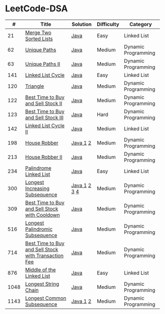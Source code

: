 # LeetCode-DSA

| # | Title | Solution | Difficulty | Category |
|----------------|-----------------|-------------|----------------|--------------|
|21|[Merge Two Sorted Lists](https://leetcode.com/problems/merge-two-sorted-lists/)|[Java](./LinkedList/merge-two-sorted-lists_21/Solution.java)|Easy|Linked List|
|62|[Unique Paths](https://leetcode.com/problems/unique-paths/)|[Java](./DP/unique-paths_62/Solution.java)|Medium|Dynamic Programming|
|63|[Unique Paths II](https://leetcode.com/problems/unique-paths-ii/)|[Java](./DP/unique-paths_63/Solution.java)|Medium|Dynamic Programming|
|141|[Linked List Cycle](https://leetcode.com/problems/linked-list-cycle/)|[Java](./LinkedList/linked-list-cycle_141/Solution.java)|Easy|Linked List|
|120|[Triangle](https://leetcode.com/problems/triangle/)|[Java](./DP/triangle_120/Solution.java)|Medium|Dynamic Programming|
|122|[Best Time to Buy and Sell Stock II](https://leetcode.com/problems/best-time-to-buy-and-sell-stock-ii/)|[Java](./DP/best-time-to-buy-and-sell-stock-ii_122/Solution.java)|Medium|Dynamic Programming|
|123|[Best Time to Buy and Sell Stock III](https://leetcode.com/problems/best-time-to-buy-and-sell-stock-iii/)|[Java](./DP/best-time-to-buy-and-sell-stock-iii_123/Solution.java)|Hard|Dynamic Programming|
|142|[Linked List Cycle II](https://leetcode.com/problems/linked-list-cycle-ii/)|[Java](./LinkedList/linked-list-cycle-ii_142/Solution.java)|Medium|Linked List|
|198|[House Robber](https://leetcode.com/problems/house-robber/)|[Java 1](./DP/house-robber_198/Solution.java) [2](./DP/house-robber_198/Solution2.java)|Medium|Dynamic Programming|
|213|[House Robber II](https://leetcode.com/problems/house-robber-ii/)|[Java](./DP/house-robber-ii_213/Solution.java)|Medium|Dynamic Programming|
|234|[Palindrome Linked List](https://leetcode.com/problems/palindrome-linked-list/)|[Java](./LinkedList/palindrome-linked-list_234/Solution.java)|Easy|Linked List|
|300|[Longest Increasing Subsequence](https://leetcode.com/problems/longest-increasing-subsequence/)|[Java 1](./DP/longest-increasing-subsequence_300/Solution.java) [2](./DP/longest-increasing-subsequence_300/Solution2.java) [3](./DP/longest-increasing-subsequence_300/Solution3.java) [4](./DP/longest-increasing-subsequence_300/Solution4.java)|Medium|Dynamic Programming|
|309|[Best Time to Buy and Sell Stock with Cooldown](https://leetcode.com/problems/best-time-to-buy-and-sell-stock-with-cooldown/)|[Java](./DP/best-time-to-buy-and-sell-stock-with-cooldown_309/Solution.java)|Medium|Dynamic Programming|
|516|[Longest Palindromic Subsequence](https://leetcode.com/problems/longest-palindromic-subsequence/)|[Java](./DP/longest-palindromic-subsequence_516/Solution.java)|Medium|Dynamic Programming|
|714|[Best Time to Buy and Sell Stock with Transaction Fee](https://leetcode.com/problems/best-time-to-buy-and-sell-stock-with-transaction-fee/)|[Java](./DP/best-time-to-buy-and-sell-stock-with-transaction-fee_714/Solution.java)|Medium|Dynamic Programming|
|876|[Middle of the Linked List](https://leetcode.com/problems/middle-of-the-linked-list/)|[Java](./LinkedList/middle-of-the-linked-list_876/Solution.java)|Easy|Linked List|
|1048|[Longest String Chain](https://leetcode.com/problems/longest-string-chain/)|[Java](./DP/longest-string-chain_1048/Solution.java)|Medium|Dynamic Programming|
|1143|[Longest Common Subsequence](https://leetcode.com/problems/longest-common-subsequence/)|[Java 1](./DP/longest-common-subsequence_1143/Solution.java) [2](./DP/longest-common-subsequence_1143/Solution2.java)|Medium|Dynamic Programming|
